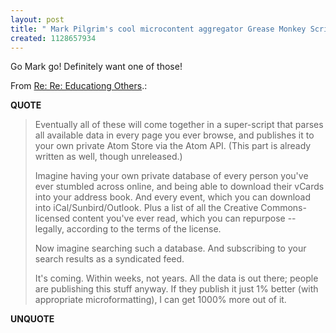 ```yaml
---
layout: post
title: " Mark Pilgrim's cool microcontent aggregator Grease Monkey Scripts"
created: 1128657934
---
```

<p>Go Mark go! Definitely want one of those!</p> <p>From <a href="http://article.gmane.org/gmane.comp.web.microformats.general/1109">Re: Re: Educationg Others</a>.:</p>
<p><b>QUOTE</b></p><blockquote><p>Eventually all of these will come together in a super-script that parses all available data in every page you ever browse, and publishes it to your own private Atom Store via the Atom API. (This part is already written as well, though unreleased.)</p>
 <p>Imagine having your own private database of every person you've ever stumbled across online, and being able to download their vCards into your address book. And every event, which you can download into iCal/Sunbird/Outlook. Plus a list of all the Creative Commons-licensed content you've ever read, which you can repurpose -- legally, according to the terms of the license. 
</p><p>Now imagine searching such a database. And subscribing to your search results as a syndicated feed. 
</p><p>It's coming. Within weeks, not years. All the data is out there; people are publishing this stuff anyway. If they publish it just 1% better (with appropriate microformatting), I can get 1000% more out of it.</p></blockquote><p><b>UNQUOTE</b></p>



